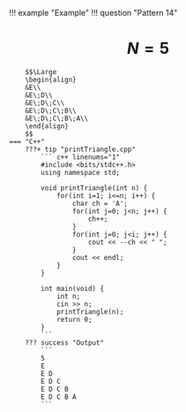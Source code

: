 !!! example "Example"
    !!! question "Pattern 14"
        <h1 align="center">$N = 5$</h1>
        
        $$\Large
        \begin{align}
        &E\\
        &E\;D\\
        &E\;D\;C\\
        &E\;D\;C\;B\\
        &E\;D\;C\;B\;A\\
        \end{align}
        $$
    === "C++"
        ???+ tip "printTriangle.cpp"
            ``` c++ linenums="1"
            #include <bits/stdc++.h>
            using namespace std;

            void printTriangle(int n) {
                for(int i=1; i<=n; i++) {
                    char ch = 'A';
                    for(int j=0; j<n; j++) {
                        ch++;
                    }
                    for(int j=0; j<i; j++) {
                        cout << --ch << " ";
                    }
                    cout << endl;
                }
            }

            int main(void) {
                int n;
                cin >> n;
                printTriangle(n);
                return 0;
            }
            ```
        ??? success "Output"
            ```
            5
            E
            E D
            E D C
            E D C B
            E D C B A
            ```